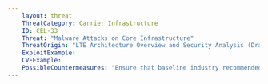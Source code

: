 ```yaml
---
    layout: threat
    ThreatCategory: Carrier Infrastructure
    ID: CEL-33
    Threat: "Malware Attacks on Core Infrastructure"
    ThreatOrigin: "LTE Architecture Overview and Security Analysis (Draft NISTIR 8071) [^166]"
    ExploitExample:
    CVEExample:
    PossibleCountermeasures: "Ensure that baseline industry recommended practices are implemented and validated"
---
```

